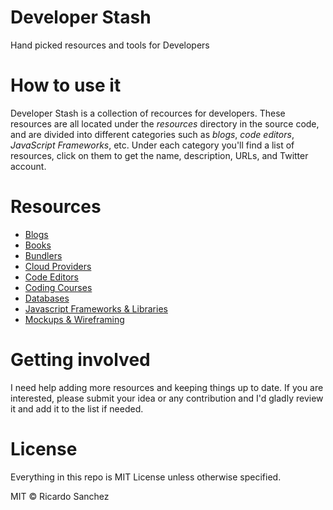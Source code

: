 # Developer Stash
Hand picked resources and tools for Developers

# How to use it
Developer Stash is a collection of recources for developers. These resources are all located under the _resources_ directory in the source code, and are divided into different categories such as _blogs_, _code editors_, _JavaScript Frameworks_, etc. Under each category you'll find a list of resources, click on them to get the name, description, URLs, and Twitter account.

# Resources

- [Blogs](/resources/blogs)
- [Books](/resources/books)
- [Bundlers](/resources/bundlers)
- [Cloud Providers](/resources/cloud-providers)
- [Code Editors](/resources/code-editors)
- [Coding Courses](/resources/coding-courses)
- [Databases](/resources/databases)
- [Javascript Frameworks & Libraries](/resources/javascript-frameworks-libraries)
- [Mockups & Wireframing](/resources/mockups-wireframing)

# Getting involved

I need help adding more resources and keeping things up to date. If you are interested, please submit your idea or any contribution and I'd gladly review it and add it to the list if needed.

# License

Everything in this repo is MIT License unless otherwise specified.

MIT © Ricardo Sanchez
